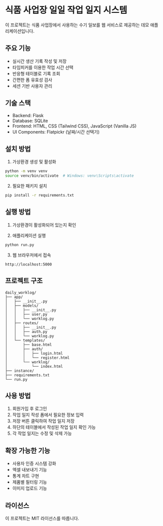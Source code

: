 # 식품 사업장 일일 작업 일지 시스템

이 프로젝트는 식품 사업장에서 사용하는 수기 일보를 웹 서비스로 제공하는 데모 애플리케이션입니다.

## 주요 기능

- 실시간 생산 기록 작성 및 저장
- 타임피커를 이용한 작업 시간 선택
- 반응형 테이블로 기록 조회
- 간편한 폼 유효성 검사
- 세션 기반 사용자 관리

## 기술 스택

- Backend: Flask
- Database: SQLite
- Frontend: HTML, CSS (Tailwind CSS), JavaScript (Vanilla JS)
- UI Components: Flatpickr (날짜/시간 선택기)

## 설치 방법

1. 가상환경 생성 및 활성화
```bash
python -m venv venv
source venv/bin/activate  # Windows: venv\Scripts\activate
```

2. 필요한 패키지 설치
```bash
pip install -r requirements.txt
```

## 실행 방법

1. 가상환경이 활성화되어 있는지 확인

2. 애플리케이션 실행
```bash
python run.py
```

3. 웹 브라우저에서 접속
```
http://localhost:5000
```

## 프로젝트 구조

```
daily_worklog/
├── app/
│   ├── __init__.py
│   ├── models/
│   │   ├── __init__.py
│   │   ├── user.py
│   │   └── worklog.py
│   ├── routes/
│   │   ├── __init__.py
│   │   ├── auth.py
│   │   └── worklog.py
│   └── templates/
│       ├── base.html
│       ├── auth/
│       │   ├── login.html
│       │   └── register.html
│       └── worklog/
│           └── index.html
├── instance/
├── requirements.txt
└── run.py
```

## 사용 방법

1. 회원가입 후 로그인
2. 작업 일지 작성 폼에서 필요한 정보 입력
3. 저장 버튼 클릭하여 작업 일지 저장
4. 하단의 테이블에서 작성된 작업 일지 확인 가능
5. 각 작업 일지는 수정 및 삭제 가능

## 확장 가능한 기능

- 사용자 인증 시스템 강화
- 엑셀 내보내기 기능
- 통계 차트 구현
- 제품별 필터링 기능
- 이미지 업로드 기능

## 라이선스

이 프로젝트는 MIT 라이선스를 따릅니다.
